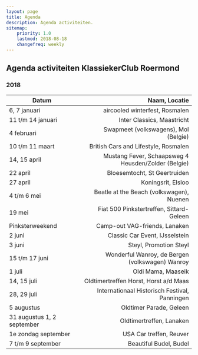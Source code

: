 ```yaml
---
layout: page
title: Agenda
description: Agenda activiteiten.
sitemap:
    priority: 1.0
    lastmod: 2018-08-18
    changefreq: weekly
---
```

## Agenda activiteiten KlassiekerClub Roermond

### 2018

| Datum                     | Naam, Locatie
| ------------------------- | -----------------------------:
| 6, 7 januari               | aircooled winterfest, Rosmalen  
| 11 t/m 14 januari         | Inter Classics, Maastricht 
| 4 februari                | Swapmeet (volkswagens), Mol (Belgie)  
| 10 t/m 11 maart           | British Cars and Lifestyle, Rosmalen  
| 14, 15 april              | Mustang Fever, Schaapsweg 4 Heusden/Zolder (Belgie)  
| 22 april                  | Bloesemtocht, St Geertruiden  
| 27 april                  | Koningsrit, Elsloo  
| 4 t/m 6 mei               | Beatle at the Beach (volkswagen), Nuenen  
| 19 mei                    | Fiat 500 Pinkstertreffen, Sittard-Geleen  
| Pinksterweekend           | Camp-out VAG-friends, Lanaken  
| 2 juni                    | Classic Car Event, IJsselstein  
| 3 juni                    | Steyl, Promotion Steyl  
| 15 t/m 17 juni            | Wonderful Wanroy, de Bergen (volkswagen) Wanroy  
| 1 juli                    | Oldi Mama, Maaseik  
| 14, 15 juli               | Oldtimertreffen Horst, Horst a/d Maas  
| 28, 29 juli               | Internationaal Historisch Festival, Panningen  
| 5 augustus                | Oldtimer Parade, Geleen  
| 31 augustus 1, 2 september| Oldtimertreffen, Lanaken  
| 1e zondag september       | USA Car treffen, Reuver  
| 7 t/m 9 september         | Beautiful Budel, Budel  
